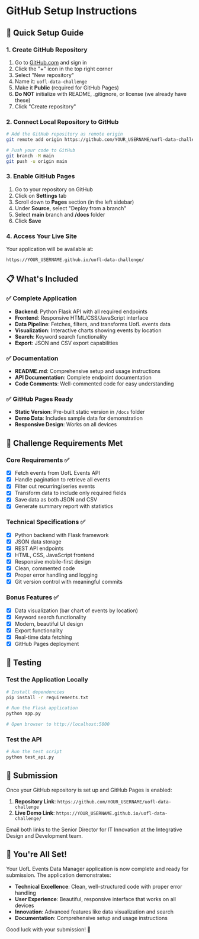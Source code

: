 # GitHub Setup Instructions

## 🚀 Quick Setup Guide

### 1. Create GitHub Repository
1. Go to [GitHub.com](https://github.com) and sign in
2. Click the "+" icon in the top right corner
3. Select "New repository"
4. Name it: `uofl-data-challenge`
5. Make it **Public** (required for GitHub Pages)
6. **Do NOT** initialize with README, .gitignore, or license (we already have these)
7. Click "Create repository"

### 2. Connect Local Repository to GitHub
```bash
# Add the GitHub repository as remote origin
git remote add origin https://github.com/YOUR_USERNAME/uofl-data-challenge.git

# Push your code to GitHub
git branch -M main
git push -u origin main
```

### 3. Enable GitHub Pages
1. Go to your repository on GitHub
2. Click on **Settings** tab
3. Scroll down to **Pages** section (in the left sidebar)
4. Under **Source**, select "Deploy from a branch"
5. Select **main** branch and **/docs** folder
6. Click **Save**

### 4. Access Your Live Site
Your application will be available at:
```
https://YOUR_USERNAME.github.io/uofl-data-challenge/
```

## 📋 What's Included

### ✅ Complete Application
- **Backend**: Python Flask API with all required endpoints
- **Frontend**: Responsive HTML/CSS/JavaScript interface
- **Data Pipeline**: Fetches, filters, and transforms UofL events data
- **Visualization**: Interactive charts showing events by location
- **Search**: Keyword search functionality
- **Export**: JSON and CSV export capabilities

### ✅ Documentation
- **README.md**: Comprehensive setup and usage instructions
- **API Documentation**: Complete endpoint documentation
- **Code Comments**: Well-commented code for easy understanding

### ✅ GitHub Pages Ready
- **Static Version**: Pre-built static version in `/docs` folder
- **Demo Data**: Includes sample data for demonstration
- **Responsive Design**: Works on all devices

## 🎯 Challenge Requirements Met

### Core Requirements ✅
- [x] Fetch events from UofL Events API
- [x] Handle pagination to retrieve all events
- [x] Filter out recurring/series events
- [x] Transform data to include only required fields
- [x] Save data as both JSON and CSV
- [x] Generate summary report with statistics

### Technical Specifications ✅
- [x] Python backend with Flask framework
- [x] JSON data storage
- [x] REST API endpoints
- [x] HTML, CSS, JavaScript frontend
- [x] Responsive mobile-first design
- [x] Clean, commented code
- [x] Proper error handling and logging
- [x] Git version control with meaningful commits

### Bonus Features ✅
- [x] Data visualization (bar chart of events by location)
- [x] Keyword search functionality
- [x] Modern, beautiful UI design
- [x] Export functionality
- [x] Real-time data fetching
- [x] GitHub Pages deployment

## 🧪 Testing

### Test the Application Locally
```bash
# Install dependencies
pip install -r requirements.txt

# Run the Flask application
python app.py

# Open browser to http://localhost:5000
```

### Test the API
```bash
# Run the test script
python test_api.py
```

## 📧 Submission

Once your GitHub repository is set up and GitHub Pages is enabled:

1. **Repository Link**: `https://github.com/YOUR_USERNAME/uofl-data-challenge`
2. **Live Demo Link**: `https://YOUR_USERNAME.github.io/uofl-data-challenge/`

Email both links to the Senior Director for IT Innovation at the Integrative Design and Development team.

## 🎉 You're All Set!

Your UofL Events Data Manager application is now complete and ready for submission. The application demonstrates:

- **Technical Excellence**: Clean, well-structured code with proper error handling
- **User Experience**: Beautiful, responsive interface that works on all devices
- **Innovation**: Advanced features like data visualization and search
- **Documentation**: Comprehensive setup and usage instructions

Good luck with your submission! 🚀
